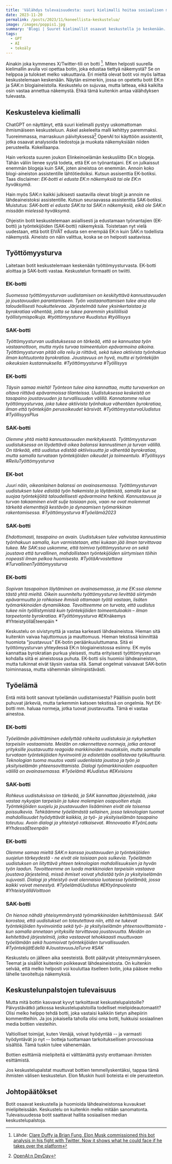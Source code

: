 ```yaml
---
title: 'Välähdys tulevaisuudesta: suuri kielimalli hoitaa sosiaalisen median keskustelut yksinään'
date: 2023-11-20
permalink: /posts/2023/11/koneellista-keskustelua/
image: /images/poppis1.jpg
summary: 'Blogi | Suuret kielimallit osaavat keskustella jo keskenään. Miltä tämä näyttää?'
tags:
  - GPT
  - AI
  - tekoäly 
---
```


Ainakin joka kymmenes X/Twitter-tili on botti [^1]. 
Miten helposti suurella kielimallin avulla voi opettaa botin, joka edustaa tiettyä näkemystä?
Se on helppoa ja tulokset melko vakuuttavia. Eri mieltä olevat botit voi myös laittaa keskustelemaan keskenään. Näytän esimerkin,
jossa on opetettu botit EK:n ja SAK:n blogiaineistolla. Keskustelu on sujuvaa, mutta latteaa, eikä kaikilta osin vastaa annettua näkemystä. Ehkä tämä kuitenkin antaa välähdyksen tulevasta.

[^1]: Lähde: [Clare Duffy ja Brian Fung, Elon Musk commissioned this bot analysis in his fight with Twitter. Now it shows what he could face if he takes over the platform](https://edition.cnn.com/2022/10/10/tech/elon-musk-twitter-bot-analysis-cyabra/index.html)

Keskusteleva kielimalli
---

ChatGPT on näyttänyt, että suuri kielimalli pystyy uskomattoman ihmismäiseen keskusteluun. Askel askeleelta malli kehittyy paremmaksi. Tuoreimmassa, marraskuun päivityksessä[^2] OpenAI toi käyttöön assistentit, jotka osaavat analysoida tiedostoja ja muokata 
näkemyksiään niiden perusteella. Kokeillaanpa.

[^2]: [OpenAI:n DevDay](https://devday.openai.com/)

Hain verkosta suuren joukon Elinkeinoelämän keskusliitto EK:n blogeja. Tähän väliin lienee syytä todeta, että EK on työnantajani. EK on julkaissut enemmän blogeja kuin SAK, joten aineistoa on enemmän. Annoin koko blogi-aineiston assistentille lähtötiedoiksi. Kutsun assisenttia EK-botiksi. Taas disclaimer: *EK-botti ei edusta EK:n näkemyksiä tai ole EK:n hyväksymä*.

Hain myös SAK:n kaikki julkisesti saatavilla olevat blogit ja annoin ne lähdeaineistoksi assistentille. Kutsun seuraavassa assistenttia
SAK-botiksi. Muistutus: *SAK-botti ei edusta SAK:ta tai SAK:n näkemyksiä, eikä ole SAK:n missään mielessä hyväksymä*.

Ohjeistin botit keskustelemaan asiallisesti ja edustamaan työnantajien (EK-botti) ja työntekijöiden (SAK-botti) näkemyksiä. Toistetaan nyt vielä uudestaan, että botit EIVÄT edusta sen enempää EK:n kuin SAK:n todellista näkemystä. Aineisto on näin valittua, koska se on helposti saatavissa.

Työttömyysturva
----

Laitetaan botit keskustelemaan keskenään työttömyysturvasta. EK-botti aloittaa ja SAK-botti vastaa. Keskustelun formaatti on twiitti.

###  EK-botti

*Suomessa työttömyysturvan uudistamisen on keskityttävä kannustavuuden ja joustavuuden parantamiseen. Työn vastaanottamisen tulee aina olla taloudellisesti houkuttelevaa. Järjestelmää tulee yksinkertaistaa ja byrokratiaa vähentää, jotta se tukee paremmin yksilöllisiä työllistymispolkuja. #työttömyysturva #uudistus #työllisyys*

### SAK-botti

*Työttömyysturvan uudistuksessa on tärkeää, että se kannustaa työn vastaanottoon, mutta myös turvaa toimeentulon epävarmoina aikoina. Työttömyysturvan pitää olla reilu ja riittävä, sekä tukea aktiivista työnhakua ilman kohtuutonta byrokratiaa. Joustavuus on hyvä, mutta ei työntekijän oikeuksien kustannuksella. #Työttömyysturva #Työllisyys*

### EK-botti

*Täysin samaa mieltä! Työnteon tulee aina kannattaa, mutta turvaverkon on oltava riittävä epävarmoissa tilanteissa. Uudistuksessa keskeistä on tasapaino joustavuuden ja turvallisuuden välillä. Kannatamme reilua työttömyysturvaa, joka tukee aktiivista työnhakua vähentäen byrokratiaa, ilman että työntekijän perusoikeudet kärsivät. #TyöttömyysturvaUudistus #TyöllisyysPlus*

### SAK-botti

*Olemme yhtä mieltä kannustavuuden merkityksestä. Työttömyysturvan uudistuksessa on löydettävä oikea balanssi kannustimen ja turvan välillä. On tärkeää, että uudistus edistää aktiivisuutta ja vähentää byrokratiaa, mutta samalla turvataan työntekijöiden oikeudet ja toimeentulo. #Työllisyys #ReiluTyöttömyysturva*

### EK-bot 

*Juuri näin, oikeanlainen balanssi on avainasemassa. Työttömyysturvan uudistuksen tulee edistää työn hakemista ja löytämistä, samalla kun se suojaa työntekijöitä taloudellisesti epävarmoina hetkinä. Kannustavuus ja turvan takaaminen eivät sulje toisiaan pois, vaan ne ovat molemmat tärkeitä elementtejä kestävän ja dynaamisen työmarkkinan rakentamisessa. #Työttömyysturva #Työelämä2023*

### SAK-botti

*Ehdottomasti, tasapaino on avain. Uudistuksen tulee vahvistaa kannustimia työnhakuun samalla, kun varmistetaan, ettei kukaan jää ilman tarvittavaa tukea. Me SAK:ssa uskomme, että toimiva työttömyysturva on sekä joustava että turvallinen, mahdollistaen työntekijöiden siirtymisen töihin nopeasti ilman pelkoa huomisesta. #TyötäArvostettava #TurvallinenTyöttömyysturva*

### EK-botti

*Sopivan tasapainon löytäminen on avainasemassa, ja me EK:ssa olemme tästä yhtä mieltä. Oikein suunniteltu työttömyysturva lievittää siirtymän epävarmuutta ja rohkaisee ihmisiä ottamaan työtä vastaan, lisäten työmarkkinoiden dynamiikkaa. Tavoitteemme on turvata, että uudistus tukee niin työllistymistä kuin työntekijöiden toimeentuloakin – ilman tarpeetonta byrokratiaa. #Työttömyysturva #EK*näkemys #YhteistyölläEteenpäin *

Keskustelu on sivistynyttä ja vastaa karkeasti lähdeaineistoa. Hieman sitä kuitenkin vaivaa hajuttomuus ja mauttomuus. Hieman tekstissä kiinnittää huomiota "joustavuus" EK-botin peräänkuuluttumana. Sitä ei työttömyysturvan yhteydessä EK:n blogiaineistossa esiinny. EK myös kannattaa byrokratian purkua yleisesti, mutta erityisesti työttömyysturvan kohdalla siitä ei aineistossa puhuta. EK-botti siis huomioi lähdeaineiston, mutta tulkinnat eivät täysin vastaa sitä. Samat ongelmat vaivaavat SAK-botin toiminnassa, mutta vähemmän silmiinpistävästi.

Työelämä
----

Entä mitä botit sanovat työelämän uudistamisesta? Päällisin puolin botit puhuvat järkeviä, mutta tarkemmin katsoen tekstissä on ongelmia. Nyt EK-botti mm. haluaa normeja, jotka tuovat joustavuutta. Tämä ei vastaa ainestoa.

### EK-botti
  
  *Työelämän päivittäminen edellyttää rohkeita uudistuksia ja nykyhetken tarpeisiin vastaamista. Meidän on rakennettava normeja, jotka antavat yrityksille joustavuutta reagoida markkinoiden muutoksiin, mutta samalla turvataan työntekijöiden hyvinvointi ja edistetään osallistavaa työkulttuuria. Teknologian tuoma muutos vaatii uudenlaista joustoa ja työn ja yksityiselämän yhteensovittamista. Dialogi työmarkkinoiden osapuolten välillä on avainasemassa. #Työelämä #Uudistus #EKvisions*
  
### SAK-botti
  
  *Rohkeus uudistuksissa on tärkeää, ja SAK kannattaa järjestelmää, joka vastaa nykyajan tarpeisiin ja tukee molempien osapuolten etuja. Työntekijöiden suojelu ja joustavuuden lisääminen eivät ole toisensa poissulkevia. Tehkäämme työelämästä sellainen, jossa teknologian tuomat mahdollisuudet hyödyttävät kaikkia, ja työ- ja yksityiselämän tasapaino toteutuu. Avoin dialogi ja yhteistyö ratkaisevat. #Innovaatio #TyönLaatu #YhdessäEteenpäin*
  
### EK-botti
  
 *Olemme samaa mieltä SAK:n kanssa joustavuuden ja työntekijöiden suojelun tärkeydestä - ne eivät ole toisiaan pois sulkevia. Työelämän uudistuksen on liityttävä yhteen teknologian mahdollisuuksien ja hyvän työn laadun. Tavoitteemme on luoda markkinoiden tarpeisiin vastaava joustava järjestelmä, missä ihmiset voivat yhdistää työn ja yksityiselämän sujuvasti. Dialogi ja yhteistyö ovat olennaisia luotaessa työelämää, jossa kaikki voivat menestyä. #TyöelämäUudistus #EKtyönpuolesta #YhteistyölläVoittoon*
  
### SAK-botti
  
 *On hienoa nähdä yhteisymmärrystä työmarkkinoiden kehittämisessä. SAK korostaa, että uudistukset on toteutettava niin, että ne tukevat työntekijöiden hyvinvointia sekä työ- ja yksityiselämän yhteensovittamista - kun samalla annetaan yrityksille tarvittavaa joustavuutta. Meidän on kehitettävä järjestelmiä, jotka vastaavat tehokkaasti muuttuvaan työelämään sekä huomioivat työntekijöiden turvallisuuden. #TyöntekijätEdellä #JoustavuusJaTurva #SAK*

Keskustelu on jälleen aika seesteistä. Botit päätyvät yhteisymmärrykseen. Teemat ja sisällöt kuitenkin poikkeavat lähdeaineistosta. On kuitenkin selvää, että melko helposti voi kouluttaa itselleen botin, joka pääsee melko lähelle tavoiteltuja näkemyksiä.

Keskustelunpalstojen tulevaisuus
----

Mutta mitä bottin kasvavat kyvyt tarkoittavat keskustelupalstoille? Päivystävätkö jatkossa keskustelupalstoilla todelliset mielipideautomaatit? Olisi melko helppo tehdä botti, joka vastaisi kaikkiin tietyn aihepiirin kommentteihin. Ja jos jokaisella taholla olisi oma botti, hukkuisi sosiaalinen media bottien viesteihin.

Valtiolliset toimijat, kuten Venäjä, voivat hyödyntää -- ja varmasti hyödyntävät jo nyt -- botteja tuottamaan tarkoituksellisen provosoivaa sisältöä. Tämä tuskin tulee vähenemään. 

Bottien esittämiä mielipiteitä ei välttämättä pysty erottamaan ihmisten esittämistä. 

Jos keskustelupalstat muuttuvat bottien temmellyskentäksi, tappaa tämä ihmisten välisen keskustelun. Elon Muskin huoli boteista ei ole perusteeton.

Johtopäätökset
----

Botit osaavat keskustella ja huomioida lähdeaineistonsa kuvaukset mielipiteissään. Keskustelu on kuitenkin melko mitään sanomatonta. Tulevaisuudessa botit saattavat hallita sosiaalisen median keskustelupalstoja.
